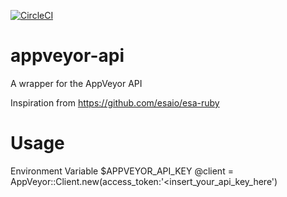 [![CircleCI](https://circleci.com/gh/damacus/appveyor-api/tree/master.svg?style=svg)](https://circleci.com/gh/damacus/appveyor-api/tree/master)

# appveyor-api
A wrapper for the AppVeyor API

Inspiration from
https://github.com/esaio/esa-ruby

# Usage
Environment Variable $APPVEYOR_API_KEY
@client = AppVeyor::Client.new(access_token:'<insert_your_api_key_here')
